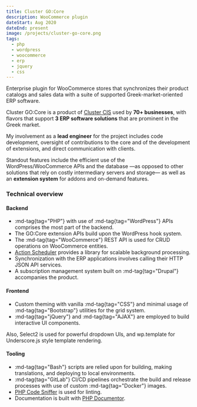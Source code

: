 ```yaml
---
title: Cluster GO:Core
description: WooCommerce plugin
dateStart: Aug 2020
dateEnd: present
image: /projects/cluster-go-core.png
tags:
  - php
  - wordpress
  - woocommerce
  - erp
  - jquery
  - css
---
```


Enterprise plugin for WooCommerce stores that synchronizes their product
catalogs and sales data with a suite of supported Greek-market-oriented ERP
software.

<!--more-->

Cluster GO:Core is a product of [Cluster CIS](https://cluster.gr) used by **70+
businesses**, with flavors that support **3 ERP software solutions** that are
prominent in the Greek market.

My involvement as a **lead engineer** for the project includes code development,
oversight of contributions to the core and of the development of extensions,
and direct communication with clients.

Standout features include the efficient use of the WordPress/WooCommerce APIs
and the database &mdash;as opposed to other solutions that rely on costly
intermediary servers and storage&mdash; as well as an **extension system** for
addons and on-demand features.

### Technical overview

#### Backend

* :md-tag{tag="PHP"} with use of :md-tag{tag="WordPress"} APIs comprises the
most part of the backend.
* The GO:Core extension APIs build upon the WordPress hook system.
* The :md-tag{tag="WooCommerce"} REST API is used for CRUD operations on
WooCommerce entities.
* [Action Scheduler](https://actionscheduler.org/) provides a library for
scalable background processing.
* Synchronization with the ERP applications involves calling their HTTP JSON API
services.
* A subscription management system built on :md-tag{tag="Drupal"} accompanies
the product.

#### Frontend

* Custom theming with vanilla :md-tag{tag="CSS"} and minimal usage of
:md-tag{tag="Bootstrap"} utilities for the grid system.
* :md-tag{tag="jQuery"} and :md-tag{tag="AJAX"} are employed to build
interactive UI components.

Also, Select2 is used for powerful dropdown UIs, and wp.template for
Underscore.js style template rendering.

#### Tooling

* :md-tag{tag="Bash"} scripts are relied upon for building, making translations,
and deploying to local environments.
* :md-tag{tag="GitLab"} CI/CD pipelines orchestrate the build and release
processes with use of custom :md-tag{tag="Docker"} images.
* [PHP Code Sniffer](https://github.com/squizlabs/PHP_CodeSniffer) is used for linting.
* Documentation is built with [PHP Documentor](https://phpdoc.org/).
